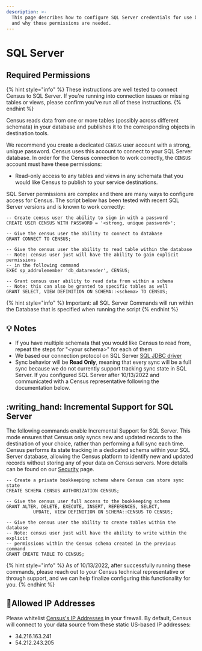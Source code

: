 ```yaml
---
description: >-
  This page describes how to configure SQL Server credentials for use by Census
  and why those permissions are needed.
---
```


# SQL Server

## Required Permissions

{% hint style="info" %}
These instructions are well tested to connect Census to SQL Server. If you're running into connection issues or missing tables or views, please confirm you've run all of these instructions.&#x20;
{% endhint %}

Census reads data from one or more tables (possibly across different schemata) in your database and publishes it to the corresponding objects in destination tools.&#x20;

We recommend you create a dedicated `CENSUS` user account with a strong, unique password. Census uses this account to connect to your SQL Server database. In order for the Census connection to work correctly, the `CENSUS` account must have these permissions:

* Read-only access to any tables and views in any schemata that you would like Census to publish to your service destinations.

SQL Server permissions are complex and there are many ways to configure access for Census. The script below has been tested with recent SQL Server versions and is known to work correctly:

```
-- Create census user the ability to sign in with a password
CREATE USER CENSUS WITH PASSWORD = '<strong, unique password>';

-- Give the census user the ability to connect to database
GRANT CONNECT TO CENSUS;

-- Give the census user the ability to read table within the database
-- Note: census user just will have the ability to gain explicit permissions
-- in the following command
EXEC sp_addrolemember 'db_datareader', CENSUS;

-- Grant census user ability to read data from within a schema
-- Note: this can also be granted to specific tables as well
GRANT SELECT, VIEW DEFINITION ON SCHEMA::<schema> TO CENSUS;
```

{% hint style="info" %}
Important: all SQL Server Commands will run within the Database that is specified when running the script
{% endhint %}

## 💡 Notes

* If you have multiple schemata that you would like Census to read from, repeat the steps for "\<your schema>" for each of them
* We based our connection protocol on SQL Server [SQL JDBC driver](https://docs.microsoft.com/en-us/sql/connect/jdbc/microsoft-jdbc-driver-for-sql-server?view=sql-server-ver15)
* Sync behavior will be **Read Only**, meaning that every sync will be a full sync because we do not currently support tracking sync state in SQL Server. If you configured SQL Server after 10/13/2022 and communicated with a Census representative following the documentation below.

## :writing\_hand: Incremental Support for SQL Server

The following commands enable Incremental Support for SQL Server. This mode ensures that Census only syncs new and updated records to the destination of your choice, rather than performing a full sync each time. Census performs its state tracking in a dedicated schema within your SQL Server database, allowing the Census platform to identify new and updated records without storing any of your data on Census servers. More details can be found on our [Security](../basics/security-and-privacy/) page.

```
-- Create a private bookkeeping schema where Census can store sync state
CREATE SCHEMA CENSUS AUTHORIZATION CENSUS;

-- Give the census user full access to the bookkeeping schema
GRANT ALTER, DELETE, EXECUTE, INSERT, REFERENCES, SELECT,
          UPDATE, VIEW DEFINITION ON SCHEMA::CENSUS TO CENSUS;

-- Give the census user the ability to create tables within the database
-- Note: census user just will have the ability to write within the explicit 
-- permissions within the Census schema created in the previous command
GRANT CREATE TABLE TO CENSUS;
```

{% hint style="info" %}
As of 10/13/2022, after successfully running these commands, please reach out to your Census technical representative or through support, and we can help finalize configuring this functionality for you.
{% endhint %}

## 🚦Allowed IP Addresses

Please whitelist [Census's IP Addresses](../basics/security-and-privacy/census-ip-addresses.md) in your firewall. By default, Census will connect to your data source from these static US-based IP addresses:

* 34.216.163.241
* 54.212.243.205
